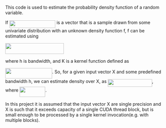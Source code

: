 This code is used to estimate the probability density function of a random variable. 

If <img src="/tex/c371a73a64c8bc918099b2cdee140718.svg?invert_in_darkmode&sanitize=true" align=middle width=145.32900195pt height=24.65753399999998pt/> is a vector that is a sample drawn from some univariate distribution with an unknown density function f,  f can be estimated using 

<img src="/tex/326347a59923f9940326c8c41e469747.svg?invert_in_darkmode&sanitize=true" align=middle width=184.92213629999998pt height=33.20539859999999pt/>

where h is bandwidth, and K is a kernel function defined as

<img src="/tex/0f112e14927d4cc039d09a790ebc8396.svg?invert_in_darkmode&sanitize=true" align=middle width=147.85341449999999pt height=33.45973289999998pt/>. So, for a given input vector X and some predefined bandwidth h, we can estimate density over X, as <img src="/tex/3460173881692fcf1792c5968bca39bd.svg?invert_in_darkmode&sanitize=true" align=middle width=139.61004419999998pt height=24.65753399999998pt/>, where <img src="/tex/1eed8e31acde72ccdc18f378f53049f2.svg?invert_in_darkmode&sanitize=true" align=middle width=81.43843124999998pt height=31.50689519999998pt/>. 

In this project it is assumed that the input vector X are single precision and X is such that it exceeds capacity of a single CUDA thread block, but is small enough to be processed by a single kernel invocation(e.g. with multiple blocks).

